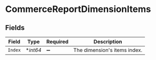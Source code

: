 # CommerceReportDimensionItems


## Fields

| Field                        | Type                         | Required                     | Description                  |
| ---------------------------- | ---------------------------- | ---------------------------- | ---------------------------- |
| `Index`                      | **int64*                     | :heavy_minus_sign:           | The dimension's items index. |